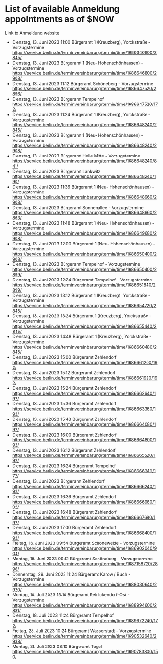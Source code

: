 # List of available Anmeldung appointments as of $NOW
[Link to Anmeldung website](https://service.berlin.de/terminvereinbarung/termin/tag.php?termin=1&anliegen[]=120686&dienstleisterlist=122210,122217,327316,122219,327312,122227,327314,122231,327346,122243,327348,122254,122252,329742,122260,329745,122262,329748,122271,327278,122273,327274,122277,327276,330436,122280,327294,122282,327290,122284,327292,122291,327270,122285,327266,122286,327264,122296,327268,150230,329760,122297,327286,122294,327284,122312,329763,122314,329775,122304,327330,122311,327334,122309,327332,317869,122281,327352,122279,329772,122283,122276,327324,122274,327326,122267,329766,122246,327318,122251,327320,122257,327322,122208,327298,122226,327300&herkunft=http%3A%2F%2Fservice.berlin.de%2Fdienstleistung%2F120686%2F)
- Dienstag, 13. Juni 2023 11:00 Bürgeramt 1 (Kreuzberg), Yorckstraße - Vorzugstermine https://service.berlin.de/terminvereinbarung/termin/time/1686646800/2845/
- Dienstag, 13. Juni 2023  Bürgeramt 1 (Neu- Hohenschönhausen) - Vorzugstermine https://service.berlin.de/terminvereinbarung/termin/time/1686646800/2908/
- Dienstag, 13. Juni 2023 11:12 Bürgeramt Schöneberg - Vorzugstermine https://service.berlin.de/terminvereinbarung/termin/time/1686647520/2896/
- Dienstag, 13. Juni 2023  Bürgeramt Tempelhof https://service.berlin.de/terminvereinbarung/termin/time/1686647520/172/
- Dienstag, 13. Juni 2023 11:24 Bürgeramt 1 (Kreuzberg), Yorckstraße - Vorzugstermine https://service.berlin.de/terminvereinbarung/termin/time/1686648240/2845/
- Dienstag, 13. Juni 2023  Bürgeramt 1 (Neu- Hohenschönhausen) - Vorzugstermine https://service.berlin.de/terminvereinbarung/termin/time/1686648240/2908/
- Dienstag, 13. Juni 2023  Bürgeramt Helle Mitte - Vorzugstermine https://service.berlin.de/terminvereinbarung/termin/time/1686648240/841/
- Dienstag, 13. Juni 2023  Bürgeramt Lankwitz https://service.berlin.de/terminvereinbarung/termin/time/1686648240/190/
- Dienstag, 13. Juni 2023 11:36 Bürgeramt 1 (Neu- Hohenschönhausen) - Vorzugstermine https://service.berlin.de/terminvereinbarung/termin/time/1686648960/2908/
- Dienstag, 13. Juni 2023  Bürgeramt Sonnenallee - Vorzugstermine https://service.berlin.de/terminvereinbarung/termin/time/1686648960/2863/
- Dienstag, 13. Juni 2023 11:48 Bürgeramt 1 (Neu- Hohenschönhausen) - Vorzugstermine https://service.berlin.de/terminvereinbarung/termin/time/1686649680/2908/
- Dienstag, 13. Juni 2023 12:00 Bürgeramt 1 (Neu- Hohenschönhausen) - Vorzugstermine https://service.berlin.de/terminvereinbarung/termin/time/1686650400/2908/
- Dienstag, 13. Juni 2023  Bürgeramt Tempelhof - Vorzugstermine https://service.berlin.de/terminvereinbarung/termin/time/1686650400/2899/
- Dienstag, 13. Juni 2023 12:24 Bürgeramt Tempelhof - Vorzugstermine https://service.berlin.de/terminvereinbarung/termin/time/1686651840/2899/
- Dienstag, 13. Juni 2023 13:12 Bürgeramt 1 (Kreuzberg), Yorckstraße - Vorzugstermine https://service.berlin.de/terminvereinbarung/termin/time/1686654720/2845/
- Dienstag, 13. Juni 2023 13:24 Bürgeramt 1 (Kreuzberg), Yorckstraße - Vorzugstermine https://service.berlin.de/terminvereinbarung/termin/time/1686655440/2845/
- Dienstag, 13. Juni 2023 14:48 Bürgeramt 1 (Kreuzberg), Yorckstraße - Vorzugstermine https://service.berlin.de/terminvereinbarung/termin/time/1686660480/2845/
- Dienstag, 13. Juni 2023 15:00 Bürgeramt Zehlendorf https://service.berlin.de/terminvereinbarung/termin/time/1686661200/192/
- Dienstag, 13. Juni 2023 15:12 Bürgeramt Zehlendorf https://service.berlin.de/terminvereinbarung/termin/time/1686661920/192/
- Dienstag, 13. Juni 2023 15:24 Bürgeramt Zehlendorf https://service.berlin.de/terminvereinbarung/termin/time/1686662640/192/
- Dienstag, 13. Juni 2023 15:36 Bürgeramt Zehlendorf https://service.berlin.de/terminvereinbarung/termin/time/1686663360/192/
- Dienstag, 13. Juni 2023 15:48 Bürgeramt Zehlendorf https://service.berlin.de/terminvereinbarung/termin/time/1686664080/192/
- Dienstag, 13. Juni 2023 16:00 Bürgeramt Zehlendorf https://service.berlin.de/terminvereinbarung/termin/time/1686664800/192/
- Dienstag, 13. Juni 2023 16:12 Bürgeramt Zehlendorf https://service.berlin.de/terminvereinbarung/termin/time/1686665520/192/
- Dienstag, 13. Juni 2023 16:24 Bürgeramt Tempelhof https://service.berlin.de/terminvereinbarung/termin/time/1686666240/172/
- Dienstag, 13. Juni 2023  Bürgeramt Zehlendorf https://service.berlin.de/terminvereinbarung/termin/time/1686666240/192/
- Dienstag, 13. Juni 2023 16:36 Bürgeramt Zehlendorf https://service.berlin.de/terminvereinbarung/termin/time/1686666960/192/
- Dienstag, 13. Juni 2023 16:48 Bürgeramt Zehlendorf https://service.berlin.de/terminvereinbarung/termin/time/1686667680/192/
- Dienstag, 13. Juni 2023 17:00 Bürgeramt Zehlendorf https://service.berlin.de/terminvereinbarung/termin/time/1686668400/192/
- Freitag, 16. Juni 2023 09:54 Bürgeramt Schöneweide - Vorzugstermine https://service.berlin.de/terminvereinbarung/termin/time/1686902040/904/
- Montag, 19. Juni 2023 09:12 Bürgeramt Schöneberg - Vorzugstermine https://service.berlin.de/terminvereinbarung/termin/time/1687158720/2896/
- Donnerstag, 29. Juni 2023 11:24 Bürgeramt Karow / Buch - Vorzugstermine https://service.berlin.de/terminvereinbarung/termin/time/1688030640/2920/
- Montag, 10. Juli 2023 15:10 Bürgeramt Reinickendorf-Ost - Vorzugstermine https://service.berlin.de/terminvereinbarung/termin/time/1688994600/2881/
- Dienstag, 18. Juli 2023 11:24 Bürgeramt Tempelhof https://service.berlin.de/terminvereinbarung/termin/time/1689672240/172/
- Freitag, 28. Juli 2023 10:24 Bürgeramt Wasserstadt - Vorzugstermine https://service.berlin.de/terminvereinbarung/termin/time/1690532640/2938/
- Montag, 31. Juli 2023 08:10 Bürgeramt Tegel https://service.berlin.de/terminvereinbarung/termin/time/1690783800/150/
